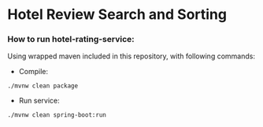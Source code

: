 # Hotel Review Search and Sorting

### How to run hotel-rating-service:

Using wrapped maven included in this repository, with following commands:

- Compile:
  <br>

```shell script
./mvnw clean package
```

- Run service:
  <br>

```shell script
./mvnw clean spring-boot:run
```